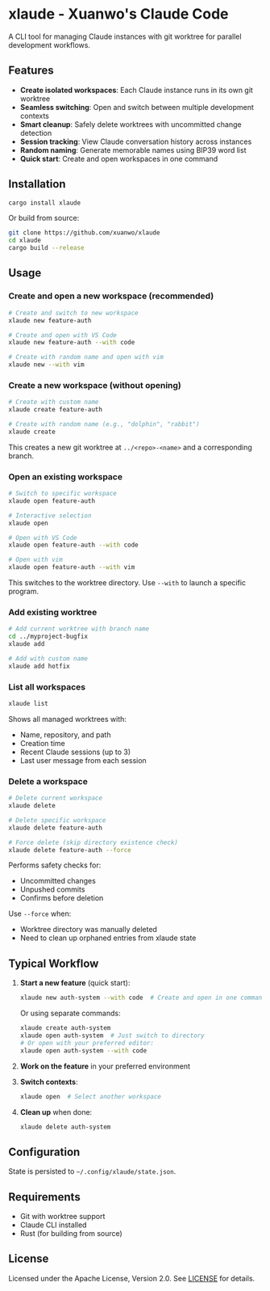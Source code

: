 # xlaude - Xuanwo's Claude Code

A CLI tool for managing Claude instances with git worktree for parallel development workflows.

## Features

- **Create isolated workspaces**: Each Claude instance runs in its own git worktree
- **Seamless switching**: Open and switch between multiple development contexts
- **Smart cleanup**: Safely delete worktrees with uncommitted change detection
- **Session tracking**: View Claude conversation history across instances
- **Random naming**: Generate memorable names using BIP39 word list
- **Quick start**: Create and open workspaces in one command

## Installation

```bash
cargo install xlaude
```

Or build from source:

```bash
git clone https://github.com/xuanwo/xlaude
cd xlaude
cargo build --release
```

## Usage

### Create and open a new workspace (recommended)

```bash
# Create and switch to new workspace
xlaude new feature-auth

# Create and open with VS Code
xlaude new feature-auth --with code

# Create with random name and open with vim
xlaude new --with vim
```

### Create a new workspace (without opening)

```bash
# Create with custom name
xlaude create feature-auth

# Create with random name (e.g., "dolphin", "rabbit")
xlaude create
```

This creates a new git worktree at `../<repo>-<name>` and a corresponding branch.

### Open an existing workspace

```bash
# Switch to specific workspace
xlaude open feature-auth

# Interactive selection
xlaude open

# Open with VS Code
xlaude open feature-auth --with code

# Open with vim
xlaude open feature-auth --with vim
```

This switches to the worktree directory. Use `--with` to launch a specific program.

### Add existing worktree

```bash
# Add current worktree with branch name
cd ../myproject-bugfix
xlaude add

# Add with custom name
xlaude add hotfix
```

### List all workspaces

```bash
xlaude list
```

Shows all managed worktrees with:
- Name, repository, and path
- Creation time
- Recent Claude sessions (up to 3)
- Last user message from each session

### Delete a workspace

```bash
# Delete current workspace
xlaude delete

# Delete specific workspace
xlaude delete feature-auth

# Force delete (skip directory existence check)
xlaude delete feature-auth --force
```

Performs safety checks for:
- Uncommitted changes
- Unpushed commits
- Confirms before deletion

Use `--force` when:
- Worktree directory was manually deleted
- Need to clean up orphaned entries from xlaude state

## Typical Workflow

1. **Start a new feature** (quick start):
   ```bash
   xlaude new auth-system --with code  # Create and open in one command
   ```

   Or using separate commands:
   ```bash
   xlaude create auth-system
   xlaude open auth-system  # Just switch to directory
   # Or open with your preferred editor:
   xlaude open auth-system --with code
   ```

2. **Work on the feature** in your preferred environment

3. **Switch contexts**:
   ```bash
   xlaude open  # Select another workspace
   ```

4. **Clean up** when done:
   ```bash
   xlaude delete auth-system
   ```

## Configuration

State is persisted to `~/.config/xlaude/state.json`.

## Requirements

- Git with worktree support
- Claude CLI installed
- Rust (for building from source)

## License

Licensed under the Apache License, Version 2.0. See [LICENSE](LICENSE) for details.